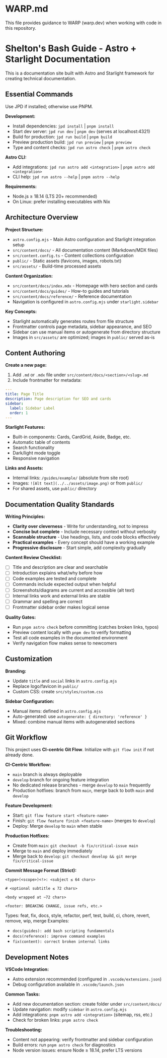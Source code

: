 # WARP.md

This file provides guidance to WARP (warp.dev) when working with code in this repository.

# Shelton's Bash Guide - Astro + Starlight Documentation

This is a documentation site built with Astro and Starlight framework for creating technical documentation.

## Essential Commands

Use JPD if installed; otherwise use PNPM.

**Development:**
- Install dependencies: `jpd install` | `pnpm install`
- Start dev server: `jpd run dev` | `pnpm dev` (serves at localhost:4321)
- Build for production: `jpd run build` | `pnpm build`
- Preview production build: `jpd run preview` | `pnpm preview`
- Type and content checks: `jpd run astro check` | `pnpm astro check`

**Astro CLI:**
- Add integrations: `jpd run astro add <integration>` | `pnpm astro add <integration>`
- CLI help: `jpd run astro --help` | `pnpm astro --help`

**Requirements:**
- Node.js ≥ 18.14 (LTS 20+ recommended)
- On Linux: prefer installing executables with Nix

## Architecture Overview

**Project Structure:**
- `astro.config.mjs` - Main Astro configuration and Starlight integration setup
- `src/content/docs/` - All documentation content (Markdown/MDX files)
- `src/content.config.ts` - Content collections configuration
- `public/` - Static assets (favicons, images, robots.txt)
- `src/assets/` - Build-time processed assets

**Content Organization:**
- `src/content/docs/index.mdx` - Homepage with hero section and cards
- `src/content/docs/guides/` - How-to guides and tutorials
- `src/content/docs/reference/` - Reference documentation
- Navigation is configured in `astro.config.mjs` under `starlight.sidebar`

**Key Concepts:**
- Starlight automatically generates routes from file structure
- Frontmatter controls page metadata, sidebar appearance, and SEO
- Sidebar can use manual items or autogenerate from directory structure
- Images in `src/assets/` are optimized; images in `public/` served as-is

## Content Authoring

**Create a new page:**
1. Add `.md` or `.mdx` file under `src/content/docs/<section>/<slug>.md`
2. Include frontmatter for metadata:
```yaml
---
title: Page Title
description: Page description for SEO and cards
sidebar:
  label: Sidebar Label
  order: 1
---
```

**Starlight Features:**
- Built-in components: Cards, CardGrid, Aside, Badge, etc.
- Automatic table of contents
- Search functionality
- Dark/light mode toggle
- Responsive navigation

**Links and Assets:**
- Internal links: `/guides/example/` (absolute from site root)
- Images: `![Alt text](../../assets/image.png)` or from `public/`
- For shared assets, use `public/` directory

## Documentation Quality Standards

**Writing Principles:**
- **Clarity over cleverness** - Write for understanding, not to impress
- **Concise but complete** - Include necessary context without verbosity  
- **Scannable structure** - Use headings, lists, and code blocks effectively
- **Practical examples** - Every concept should have a working example
- **Progressive disclosure** - Start simple, add complexity gradually

**Content Review Checklist:**
- [ ] Title and description are clear and searchable
- [ ] Introduction explains what/why before how
- [ ] Code examples are tested and complete
- [ ] Commands include expected output when helpful
- [ ] Screenshots/diagrams are current and accessible (alt text)
- [ ] Internal links work and external links are stable
- [ ] Grammar and spelling are correct
- [ ] Frontmatter sidebar order makes logical sense

**Quality Gates:**
- Run `pnpm astro check` before committing (catches broken links, typos)
- Preview content locally with `pnpm dev` to verify formatting
- Test all code examples in the documented environment
- Verify navigation flow makes sense to newcomers

## Customization

**Branding:**
- Update `title` and `social` links in `astro.config.mjs`
- Replace logo/favicon in `public/`
- Custom CSS: create `src/styles/custom.css`

**Sidebar Configuration:**
- Manual items: defined in `astro.config.mjs`
- Auto-generated: use `autogenerate: { directory: 'reference' }`
- Mixed: combine manual items with autogenerated sections

## Git Workflow

This project uses **CI-centric Git Flow**. Initialize with `git flow init` if not already done.

**CI-Centric Workflow:**
- `main` branch is always deployable
- `develop` branch for ongoing feature integration
- No dedicated release branches - merge `develop` to `main` frequently
- Production hotfixes: branch from `main`, merge back to both `main` and `develop`

**Feature Development:**
- Start: `git flow feature start <feature-name>`
- Finish: `git flow feature finish <feature-name>` (merges to `develop`)
- Deploy: Merge `develop` to `main` when stable

**Production Hotfixes:**
- Create from `main`: `git checkout -b fix/critical-issue main`
- Merge to `main` and deploy immediately
- Merge back to `develop`: `git checkout develop && git merge fix/critical-issue`

**Commit Message Format (Strict):**
```
<type>(<scope>)<!>: <subject ≤ 64 chars>

# <optional subtitle ≤ 72 chars>

<body wrapped at ~72 chars>

<footer: BREAKING CHANGE, issue refs, etc.>
```
Types: feat, fix, docs, style, refactor, perf, test, build, ci, chore, revert, remove, wip, merge
Examples:
- `docs(guides): add bash scripting fundamentals`
- `docs(reference): improve command examples`
- `fix(content): correct broken internal links`

## Development Notes

**VSCode Integration:**
- Astro extension recommended (configured in `.vscode/extensions.json`)
- Debug configuration available in `.vscode/launch.json`

**Common Tasks:**
- Add new documentation section: create folder under `src/content/docs/`
- Update navigation: modify `sidebar` in `astro.config.mjs`
- Add integrations: `pnpm astro add <integration>` (sitemap, rss, etc.)
- Check for broken links: `pnpm astro check`

**Troubleshooting:**
- Content not appearing: verify frontmatter and sidebar configuration
- Build errors: run `pnpm astro check` for diagnostics
- Node version issues: ensure Node ≥ 18.14, prefer LTS versions
